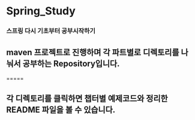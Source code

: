# Spring_Study
### 스프링 다시 기초부터 공부시작하기  
## maven 프로젝트로 진행하며 각 파트별로 디렉토리를 나눠서 공부하는 Repository입니다. 
=====
## 각 디렉토리를 클릭하면 챕터별 예제코드와 정리한 README 파일을 볼 수 있습니다. 
